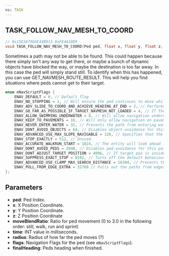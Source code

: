```yaml
---
ns: TASK
---
```

## TASK_FOLLOW_NAV_MESH_TO_COORD

```c
// 0x15D3A79D4E44B913 0xFE4A10D9
void TASK_FOLLOW_NAV_MESH_TO_COORD(Ped ped, float x, float y, float z, float moveBlendRatio, int time, float radius, cs_type(BOOL) int flags, float finalHeading);
```

Sometimes a path may not be able to be found. This could happen because there simply isn't any way to get there, or maybe a bunch of dynamic objects have blocked the way, 
or maybe the destination is too far away. In this case the ped will simply stand still.
To identify when this has happened, you can use GET_NAVMESH_ROUTE_RESULT. This will help you find situations where peds cannot get to their target.

```c
enum eNavScriptFlags {
    ENAV_DEFAULT = 0, // Default flag
    ENAV_NO_STOPPING = 1, // Will ensure the ped continues to move whilst waiting for the path to be found, and will not slow down at the end of their route.
    ENAV_ADV_SLIDE_TO_COORD_AND_ACHIEVE_HEADING_AT_END = 2, // Performs a slide-to-coord at the end of the task. This requires that the accompanying NAVDATA structure has the 'SlideToCoordHeading' member set correctly.
    ENAV_GO_FAR_AS_POSSIBLE_IF_TARGET_NAVMESH_NOT_LOADED = 4, // If the navmesh is not loaded in under the target position, then this will cause the ped to get as close as is possible on whatever navmesh is loaded. The navmesh must still be loaded at the path start.
    ENAV_ALLOW_SWIMMING_UNDERWATER = 8, // Will allow navigation underwater - by default this is not allowed.
    ENAV_KEEP_TO_PAVEMENTS = 16, // Will only allow navigation on pavements. If the path starts or ends off the pavement, the command will fail. Likewise if no pavement-only route can be found even although the start and end are on pavement.
    ENAV_NEVER_ENTER_WATER = 32, // Prevents the path from entering water at all.
    ENAV_DONT_AVOID_OBJECTS = 64, // Disables object-avoidance for this path. The ped may still make minor steering adjustments to avoid objects, but will not pathfind around them.
    ENAV_ADVANCED_USE_MAX_SLOPE_NAVIGABLE = 128, // Specifies that the navmesh route will only be able to traverse up slopes which are under the angle specified, in the MaxSlopeNavigable member of the accompanying NAVDATA structure.
    ENAV_STOP_EXACTLY = 512, // Unused.
    ENAV_ACCURATE_WALKRUN_START = 1024, // The entity will look ahead in its path for a longer distance to make the walk/run start go more in the right direction.
    ENAV_DONT_AVOID_PEDS = 2048, // Disables ped-avoidance for this path while we move.
    ENAV_DONT_ADJUST_TARGET_POSITION = 4096, // If target pos is inside the boundingbox of an object it will otherwise be pushed out.
    ENAV_SUPPRESS_EXACT_STOP = 8192, // Turns off the default behaviour, which is to stop exactly at the target position. Occasionally this can cause footsliding/skating problems.
    ENAV_ADVANCED_USE_CLAMP_MAX_SEARCH_DISTANCE = 16384, // Prevents the path-search from finding paths outside of this search distance. This can be used to prevent peds from finding long undesired routes.
    ENAV_PULL_FROM_EDGE_EXTRA = 32768 // Pulls out the paths from edges at corners for a longer distance, to prevent peds walking into stuff.
};
```

## Parameters
* **ped**: Ped Index.
* **x**: X Position Coordinate.
* **y**: Y Position Coordinate.
* **z**: Z Position Coordinate
* **moveBlendRatio**: Ratio for ped movement (0 to 3.0 in the following order: still, walk, run and sprint)
* **time**: INT value in milliseconds.
* **radius**: Radius of how far the ped moves (?)
* **flags**: Navigation Flags for the ped (see `eNavScriptFlags`).
* **finalHeading**: Peds heading when finished.

